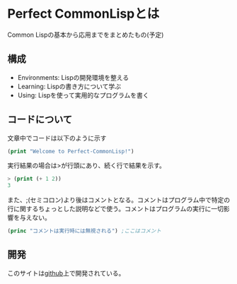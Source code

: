 # Perfect CommonLispとは

Common Lispの基本から応用までをまとめたもの(予定)

## 構成

* Environments: Lispの開発環境を整える
* Learning: Lispの書き方について学ぶ
* Using: Lispを使って実用的なプログラムを書く

## コードについて

文章中でコードは以下のように示す

```lisp
(print "Welcome to Perfect-CommonLisp!")
```

実行結果の場合は>が行頭にあり、続く行で結果を示す。

```lisp
> (print (+ 1 2))
3
```

また、;(セミコロン)より後はコメントとなる。コメントはプログラム中で特定の行に関するちょっとした説明などで使う。コメントはプログラムの実行に一切影響を与えない。

```lisp
(princ "コメントは実行時には無視される") ;ここはコメント
```

## 開発

このサイトは[github](https://github.com/Kudzuyu/PerfectCommonLisp)上で開発されている。
